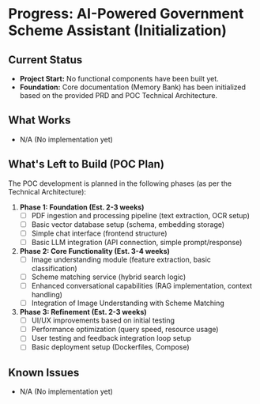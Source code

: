 # Progress: AI-Powered Government Scheme Assistant (Initialization)

## Current Status

*   **Project Start:** No functional components have been built yet.
*   **Foundation:** Core documentation (Memory Bank) has been initialized based on the provided PRD and POC Technical Architecture.

## What Works

*   N/A (No implementation yet)

## What's Left to Build (POC Plan)

The POC development is planned in the following phases (as per the Technical Architecture):

1.  **Phase 1: Foundation (Est. 2-3 weeks)**
    *   [ ] PDF ingestion and processing pipeline (text extraction, OCR setup)
    *   [ ] Basic vector database setup (schema, embedding storage)
    *   [ ] Simple chat interface (frontend structure)
    *   [ ] Basic LLM integration (API connection, simple prompt/response)

2.  **Phase 2: Core Functionality (Est. 3-4 weeks)**
    *   [ ] Image understanding module (feature extraction, basic classification)
    *   [ ] Scheme matching service (hybrid search logic)
    *   [ ] Enhanced conversational capabilities (RAG implementation, context handling)
    *   [ ] Integration of Image Understanding with Scheme Matching

3.  **Phase 3: Refinement (Est. 2-3 weeks)**
    *   [ ] UI/UX improvements based on initial testing
    *   [ ] Performance optimization (query speed, resource usage)
    *   [ ] User testing and feedback integration loop setup
    *   [ ] Basic deployment setup (Dockerfiles, Compose)

## Known Issues

*   N/A (No implementation yet)
